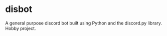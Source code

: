 # disbot

A general purpose discord bot built using Python and the discord.py library. Hobby project.
